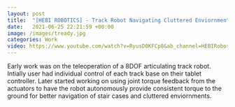 ```yaml
---
layout: post
title:  "[HEBI ROBOTICS] - Track Robot Navigating Cluttered Enviornment"
date:   2021-06-25 22:21:59 +00:00
image: /images/tready.jpg
categories: Work
video: https://www.youtube.com/watch?v=RyusD0KFCp8&ab_channel=HEBIRobotics
---
```


Early work was on the teleoperation of a 8DOF articulating track robot. Intially user had individual control of each track base on their tablet controller. Later started working on using joint torque feedback from the actuators to have the robot autonomously provide consistent torque to the ground for better navigation of stair cases and cluttered enviornments.